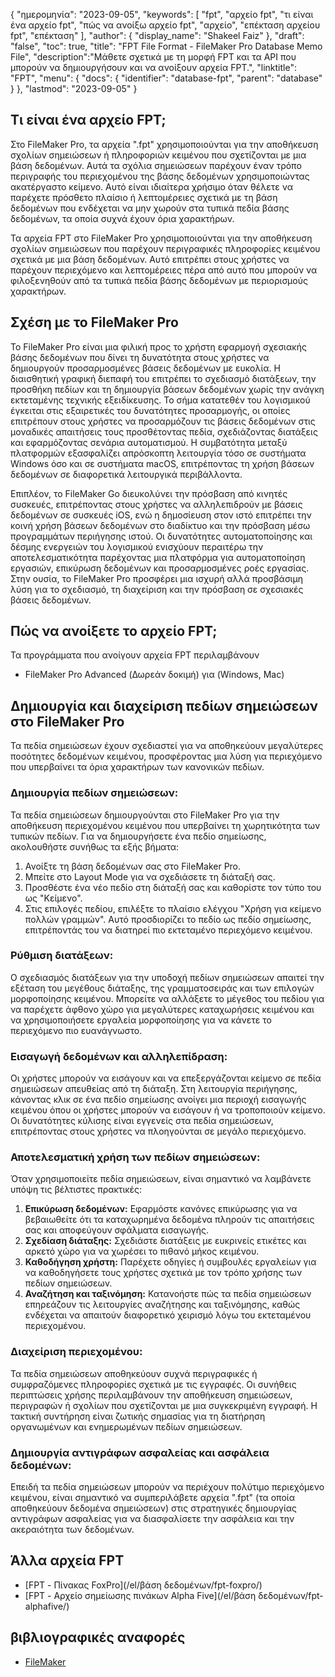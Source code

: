 {
"ημερομηνία": "2023-09-05",
  "keywords": [
"fpt",
"αρχείο fpt",
"τι είναι ένα αρχείο fpt",
"πώς να ανοίξω αρχείο fpt",
"αρχείο",
"επέκταση αρχείου fpt",
"επέκταση"
],
  "author": {
"display_name": "Shakeel Faiz"
},
"draft": "false",
"toc": true,
"title": "FPT File Format - FileMaker Pro Database Memo File",
  "description":"Μάθετε σχετικά με τη μορφή FPT και τα API που μπορούν να δημιουργήσουν και να ανοίξουν αρχεία FPT.",
"linktitle": "FPT",
  "menu": {
    "docs": {
      "identifier": "database-fpt",
      "parent": "database"
}
},
"lastmod": "2023-09-05"
}

## Τι είναι ένα αρχείο FPT;

Στο FileMaker Pro, τα αρχεία ".fpt" χρησιμοποιούνται για την αποθήκευση σχολίων σημειώσεων ή πληροφοριών κειμένου που σχετίζονται με μια βάση δεδομένων. Αυτά τα σχόλια σημειώσεων παρέχουν έναν τρόπο περιγραφής του περιεχομένου της βάσης δεδομένων χρησιμοποιώντας ακατέργαστο κείμενο. Αυτό είναι ιδιαίτερα χρήσιμο όταν θέλετε να παρέχετε πρόσθετο πλαίσιο ή λεπτομέρειες σχετικά με τη βάση δεδομένων που ενδέχεται να μην χωρούν στα τυπικά πεδία βάσης δεδομένων, τα οποία συχνά έχουν όρια χαρακτήρων.

Τα αρχεία FPT στο FileMaker Pro χρησιμοποιούνται για την αποθήκευση σχολίων σημειώσεων που παρέχουν περιγραφικές πληροφορίες κειμένου σχετικά με μια βάση δεδομένων. Αυτό επιτρέπει στους χρήστες να παρέχουν περιεχόμενο και λεπτομέρειες πέρα από αυτό που μπορούν να φιλοξενηθούν από τα τυπικά πεδία βάσης δεδομένων με περιορισμούς χαρακτήρων.

## Σχέση με το FileMaker Pro

Το FileMaker Pro είναι μια φιλική προς το χρήστη εφαρμογή σχεσιακής βάσης δεδομένων που δίνει τη δυνατότητα στους χρήστες να δημιουργούν προσαρμοσμένες βάσεις δεδομένων με ευκολία. Η διαισθητική γραφική διεπαφή του επιτρέπει το σχεδιασμό διατάξεων, την προσθήκη πεδίων και τη δημιουργία βάσεων δεδομένων χωρίς την ανάγκη εκτεταμένης τεχνικής εξειδίκευσης. Το σήμα κατατεθέν του λογισμικού έγκειται στις εξαιρετικές του δυνατότητες προσαρμογής, οι οποίες επιτρέπουν στους χρήστες να προσαρμόζουν τις βάσεις δεδομένων στις μοναδικές απαιτήσεις τους προσθέτοντας πεδία, σχεδιάζοντας διατάξεις και εφαρμόζοντας σενάρια αυτοματισμού. Η συμβατότητα μεταξύ πλατφορμών εξασφαλίζει απρόσκοπτη λειτουργία τόσο σε συστήματα Windows όσο και σε συστήματα macOS, επιτρέποντας τη χρήση βάσεων δεδομένων σε διαφορετικά λειτουργικά περιβάλλοντα.

Επιπλέον, το FileMaker Go διευκολύνει την πρόσβαση από κινητές συσκευές, επιτρέποντας στους χρήστες να αλληλεπιδρούν με βάσεις δεδομένων σε συσκευές iOS, ενώ η δημοσίευση στον ιστό επιτρέπει την κοινή χρήση βάσεων δεδομένων στο διαδίκτυο και την πρόσβαση μέσω προγραμμάτων περιήγησης ιστού. Οι δυνατότητες αυτοματοποίησης και δέσμης ενεργειών του λογισμικού ενισχύουν περαιτέρω την αποτελεσματικότητα παρέχοντας μια πλατφόρμα για αυτοματοποίηση εργασιών, επικύρωση δεδομένων και προσαρμοσμένες ροές εργασίας. Στην ουσία, το FileMaker Pro προσφέρει μια ισχυρή αλλά προσβάσιμη λύση για το σχεδιασμό, τη διαχείριση και την πρόσβαση σε σχεσιακές βάσεις δεδομένων.

## Πώς να ανοίξετε το αρχείο FPT;

Τα προγράμματα που ανοίγουν αρχεία FPT περιλαμβάνουν

- FileMaker Pro Advanced (Δωρεάν δοκιμή) για (Windows, Mac)

## Δημιουργία και διαχείριση πεδίων σημειώσεων στο FileMaker Pro

Τα πεδία σημειώσεων έχουν σχεδιαστεί για να αποθηκεύουν μεγαλύτερες ποσότητες δεδομένων κειμένου, προσφέροντας μια λύση για περιεχόμενο που υπερβαίνει τα όρια χαρακτήρων των κανονικών πεδίων.

### Δημιουργία πεδίων σημειώσεων:

Τα πεδία σημειώσεων δημιουργούνται στο FileMaker Pro για την αποθήκευση περιεχομένου κειμένου που υπερβαίνει τη χωρητικότητα των τυπικών πεδίων. Για να δημιουργήσετε ένα πεδίο σημείωσης, ακολουθήστε συνήθως τα εξής βήματα:

1. Ανοίξτε τη βάση δεδομένων σας στο FileMaker Pro.
2. Μπείτε στο Layout Mode για να σχεδιάσετε τη διάταξή σας.
3. Προσθέστε ένα νέο πεδίο στη διάταξή σας και καθορίστε τον τύπο του ως "Κείμενο".
4. Στις επιλογές πεδίου, επιλέξτε το πλαίσιο ελέγχου "Χρήση για κείμενο πολλών γραμμών". Αυτό προσδιορίζει το πεδίο ως πεδίο σημείωσης, επιτρέποντάς του να διατηρεί πιο εκτεταμένο περιεχόμενο κειμένου.

### Ρύθμιση διατάξεων:

Ο σχεδιασμός διατάξεων για την υποδοχή πεδίων σημειώσεων απαιτεί την εξέταση του μεγέθους διάταξης, της γραμματοσειράς και των επιλογών μορφοποίησης κειμένου. Μπορείτε να αλλάξετε το μέγεθος του πεδίου για να παρέχετε άφθονο χώρο για μεγαλύτερες καταχωρήσεις κειμένου και να χρησιμοποιήσετε εργαλεία μορφοποίησης για να κάνετε το περιεχόμενο πιο ευανάγνωστο.

### Εισαγωγή δεδομένων και αλληλεπίδραση:

Οι χρήστες μπορούν να εισάγουν και να επεξεργάζονται κείμενο σε πεδία σημειώσεων απευθείας από τη διάταξη. Στη λειτουργία περιήγησης, κάνοντας κλικ σε ένα πεδίο σημείωσης ανοίγει μια περιοχή εισαγωγής κειμένου όπου οι χρήστες μπορούν να εισάγουν ή να τροποποιούν κείμενο. Οι δυνατότητες κύλισης είναι εγγενείς στα πεδία σημειώσεων, επιτρέποντας στους χρήστες να πλοηγούνται σε μεγάλο περιεχόμενο.

### Αποτελεσματική χρήση των πεδίων σημειώσεων:

Όταν χρησιμοποιείτε πεδία σημειώσεων, είναι σημαντικό να λαμβάνετε υπόψη τις βέλτιστες πρακτικές:

1. **Επικύρωση δεδομένων:** Εφαρμόστε κανόνες επικύρωσης για να βεβαιωθείτε ότι τα καταχωρημένα δεδομένα πληρούν τις απαιτήσεις σας και αποφεύγουν σφάλματα εισαγωγής.
2. **Σχεδίαση διάταξης:** Σχεδιάστε διατάξεις με ευκρινείς ετικέτες και αρκετό χώρο για να χωρέσει το πιθανό μήκος κειμένου.
3. **Καθοδήγηση χρήστη:** Παρέχετε οδηγίες ή συμβουλές εργαλείων για να καθοδηγήσετε τους χρήστες σχετικά με τον τρόπο χρήσης των πεδίων σημειώσεων.
4. **Αναζήτηση και ταξινόμηση:** Κατανοήστε πώς τα πεδία σημειώσεων επηρεάζουν τις λειτουργίες αναζήτησης και ταξινόμησης, καθώς ενδέχεται να απαιτούν διαφορετικό χειρισμό λόγω του εκτεταμένου περιεχομένου.

### Διαχείριση περιεχομένου:

Τα πεδία σημειώσεων αποθηκεύουν συχνά περιγραφικές ή συμφραζόμενες πληροφορίες σχετικά με τις εγγραφές. Οι συνήθεις περιπτώσεις χρήσης περιλαμβάνουν την αποθήκευση σημειώσεων, περιγραφών ή σχολίων που σχετίζονται με μια συγκεκριμένη εγγραφή. Η τακτική συντήρηση είναι ζωτικής σημασίας για τη διατήρηση οργανωμένων και ενημερωμένων πεδίων σημειώσεων.

### Δημιουργία αντιγράφων ασφαλείας και ασφάλεια δεδομένων:

Επειδή τα πεδία σημειώσεων μπορούν να περιέχουν πολύτιμο περιεχόμενο κειμένου, είναι σημαντικό να συμπεριλάβετε αρχεία ".fpt" (τα οποία αποθηκεύουν δεδομένα σημειώσεων) στις στρατηγικές δημιουργίας αντιγράφων ασφαλείας για να διασφαλίσετε την ασφάλεια και την ακεραιότητα των δεδομένων.

## Άλλα αρχεία FPT

- [FPT - Πίνακας FoxPro](/el/βάση δεδομένων/fpt-foxpro/)
- [FPT - Αρχείο σημείωσης πινάκων Alpha Five](/el/βάση δεδομένων/fpt-alphafive/)

## βιβλιογραφικές αναφορές
* [FileMaker](https://en.wikipedia.org/wiki/FileMaker)

